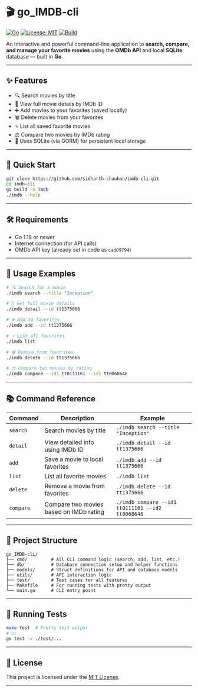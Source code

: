 # 🎬 go_IMDB-cli

[![Go](https://img.shields.io/badge/Go-1.18%2B-blue)](https://golang.org)
[![License: MIT](https://img.shields.io/badge/License-MIT-green.svg)](LICENSE)
[![Build](https://img.shields.io/badge/build-passing-brightgreen)](#)

An interactive and powerful command-line application to **search, compare, and manage your favorite movies** using the **OMDb API** and local **SQLite** database — built in **Go**.

---

## ✨ Features

- 🔍 Search movies by title
- 📖 View full movie details by IMDb ID
- ➕ Add movies to your favorites (saved locally)
- 🗑️ Delete movies from your favorites
- ⭐ List all saved favorite movies
- ⚖️ Compare two movies by IMDb rating
- 💾 Uses SQLite (via GORM) for persistent local storage

---

## 🚀 Quick Start

```bash
git clone https://github.com/sidharth-chauhan/imdb-cli.git
cd imdb-cli
go build -o imdb
./imdb --help
```

---

## 🛠️ Requirements

- Go 1.18 or newer
- Internet connection (for API calls)
- OMDb API key (already set in code as `cad09794`)

---

## 📝 Usage Examples

```bash
# 🔍 Search for a movie
./imdb search --title "Inception"

# 📖 Get full movie details
./imdb detail --id tt1375666

# ➕ Add to favorites
./imdb add --id tt1375666

# ⭐ List all favorites
./imdb list

# 🗑️ Remove from favorites
./imdb delete --id tt1375666

# ⚖️ Compare two movies by rating
./imdb compare --id1 tt0111161 --id2 tt0068646
```

---

## 📚 Command Reference

| Command   | Description                                 | Example                                      |
|-----------|---------------------------------------------|----------------------------------------------|
| `search`  | Search movies by title                      | `./imdb search --title "Inception"`          |
| `detail`  | View detailed info using IMDb ID            | `./imdb detail --id tt1375666`               |
| `add`     | Save a movie to local favorites             | `./imdb add --id tt1375666`                  |
| `list`    | List all favorite movies                    | `./imdb list`                                |
| `delete`  | Remove a movie from favorites               | `./imdb delete --id tt1375666`               |
| `compare` | Compare two movies based on IMDb rating     | `./imdb compare --id1 tt0111161 --id2 tt0068646` |

---

## 📂 Project Structure

```
go_IMDB-cli/
├── cmd/         # All CLI command logic (search, add, list, etc.)
├── db/          # Database connection setup and helper functions
├── models/      # Struct definitions for API and database models
├── utils/       # API interaction logic
├── test/        # Test cases for all features
├── Makefile     # For running tests with pretty output
└── main.go      # CLI entry point
```

---

## 🧪 Running Tests

```bash
make test  # Pretty test output
# or
go test -v ./test/...
```


---

## 📄 License

This project is licensed under the [MIT License](LICENSE).

---
